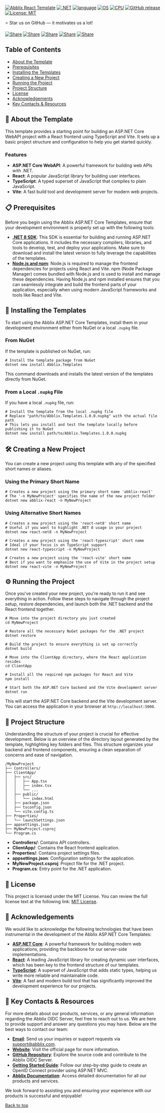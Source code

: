 <a name="top"></a>
[![Abblix React Template](https://resources.abblix.com/imgs/jpg/templates-github-banner-react.jpg)](https://github.com/Abblix/Templates)
[![.NET](https://img.shields.io/badge/.NET-6.0%2C%207.0%2C%208.0-512BD4)](#)
[![language](https://img.shields.io/badge/language-C%23-239120)](https://learn.microsoft.com/ru-ru/dotnet/csharp/tour-of-csharp/overview)
[![OS](https://img.shields.io/badge/OS-linux%2C%20windows%2C%20macOS-0078D4)](#)
[![CPU](https://img.shields.io/badge/CPU-x86%2C%20x64%2C%20ARM%2C%20ARM64-FF8C00)](#)
[![GitHub release](https://img.shields.io/github/v/release/Abblix/Templates)](#)
[![License: MIT](https://img.shields.io/badge/License-MIT-blue.svg)](https://opensource.org/licenses/MIT)

⭐ Star us on GitHub — it motivates us a lot!

[![Share](https://img.shields.io/badge/share-000000?logo=x&logoColor=white)](https://x.com/intent/tweet?text=Check%20out%20this%20project%20on%20GitHub:%20https://github.com/Abblix/Templates%20%23ASPNetCore%20%23Templates%20%23DotNet)
[![Share](https://img.shields.io/badge/share-1877F2?logo=facebook&logoColor=white)](https://www.facebook.com/sharer/sharer.php?u=https://github.com/Abblix/Templates)
[![Share](https://img.shields.io/badge/share-0A66C2?logo=linkedin&logoColor=white)](https://www.linkedin.com/sharing/share-offsite/?url=https://github.com/Abblix/Templates)
[![Share](https://img.shields.io/badge/share-FF4500?logo=reddit&logoColor=white)](https://www.reddit.com/submit?title=Check%20out%20this%20project%20on%20GitHub:%20https://github.com/Abblix/Templates)
[![Share](https://img.shields.io/badge/share-0088CC?logo=telegram&logoColor=white)](https://t.me/share/url?url=https://github.com/Abblix/Templates&text=Check%20out%20this%20project%20on%20GitHub)


## Table of Contents
- [About the Template](#-about-the-template)
- [Prerequisites](#-prerequisites)
- [Installing the Templates](#-installing-the-templates)
- [Creating a New Project](#%EF%B8%8F-creating-a-new-project)
- [Running the Project](#%EF%B8%8F-running-the-project)
- [Project Structure](#-project-structure)
- [License](#-license)
- [Acknowledgements](#-acknowledgements)
- [Key Contacts & Resources](#-key-contacts--resources)

## 🚀 About the Template

This template provides a starting point for building an ASP.NET Core WebAPI project with a React frontend using TypeScript and Vite. It sets up a basic project structure and configuration to help you get started quickly.

### Features

- **ASP.NET Core WebAPI**: A powerful framework for building web APIs with .NET.
- **React**: A popular JavaScript library for building user interfaces.
- **TypeScript**: A typed superset of JavaScript that compiles to plain JavaScript.
- **Vite**: A fast build tool and development server for modern web projects.

## 📋 Prerequisites

Before you begin using the Abblix ASP.NET Core Templates, ensure that your development environment is properly set up with the following tools:

- **[.NET 8 SDK](https://dotnet.microsoft.com/download/dotnet/8.0)**: This SDK is essential for building and running ASP.NET Core applications. It includes the necessary compilers, libraries, and tools to develop, test, and deploy your applications. Make sure to download and install the latest version to fully leverage the capabilities of the templates.
- **[Node.js and npm](https://nodejs.org/)**: Node.js is required to manage the frontend dependencies for projects using React and Vite. npm (Node Package Manager) comes bundled with Node.js and is used to install and manage these dependencies. Having Node.js and npm installed ensures that you can seamlessly integrate and build the frontend parts of your application, especially when using modern JavaScript frameworks and tools like React and Vite.

## 📝 Installing the Templates

To start using the Abblix ASP.NET Core Templates, install them in your development environment either from NuGet or a local `.nupkg` file.

### From NuGet

If the template is published on NuGet, run:

```shell
# Install the template package from NuGet
dotnet new install Abblix.Templates
```

This command downloads and installs the latest version of the templates directly from NuGet.

### From a Local `.nupkg` File

If you have a local `.nupkg` file, run:

```shell
# Install the template from the local .nupkg file
# Replace "path/to/Abblix.Templates.1.0.0.nupkg" with the actual file path
# This lets you install and test the template locally before publishing it to NuGet
dotnet new install path/to/Abblix.Templates.1.0.0.nupkg
```

## 🛠️ Creating a New Project

You can create a new project using this template with any of the specified short names or aliases.

### Using the Primary Short Name

```shell
# Creates a new project using the primary short name 'abblix-react'
# The '-n MyNewProject' specifies the name of the new project folder
dotnet new abblix-react -n MyNewProject
```

### Using Alternative Short Names

```shell
# Creates a new project using the 'react-net8' short name
# Useful if you want to highlight .NET 8 usage in your project
dotnet new react-net8 -n MyNewProject

# Creates a new project using the 'react-typescript' short name
# Ideal if your focus is on TypeScript support
dotnet new react-typescript -n MyNewProject

# Creates a new project using the 'react-vite' short name
# Best if you want to emphasize the use of Vite in the project setup
dotnet new react-vite -n MyNewProject
```

## ⚙️ Running the Project

Once you've created your new project, you're ready to run it and see everything in action. Follow these steps to navigate through the project setup, restore dependencies, and launch both the .NET backend and the React frontend together.


   ```shell
   # Move into the project directory you just created
   cd MyNewProject

   # Restore all the necessary NuGet packages for the .NET project
   dotnet restore

   # Build the project to ensure everything is set up correctly
   dotnet build

   # Move into the ClientApp directory, where the React application resides
   cd ClientApp

   # Install all the required npm packages for React and Vite
   npm install

   # Start both the ASP.NET Core backend and the Vite development server
   dotnet run
   ```

   This will start the ASP.NET Core backend and the Vite development server. You can access the application in your browser at `http://localhost:5000`.

## 📂 Project Structure

Understanding the structure of your project is crucial for effective development. Below is an overview of the directory layout generated by the template, highlighting key folders and files. This structure organizes your backend and frontend components, ensuring a clean separation of concerns and ease of navigation.

```
/MyNewProject
├── Controllers/
├── ClientApp/
│   ├── src/
│   │   ├── App.tsx
│   │   ├── index.tsx
│   │   └── ...
│   ├── public/
│   │   └── index.html
│   ├── package.json
│   ├── tsconfig.json
│   └── vite.config.ts
├── Properties/
│   └── launchSettings.json
├── appsettings.json
├── MyNewProject.csproj
└── Program.cs
```

- **Controllers/**: Contains API controllers.
- **ClientApp/**: Contains the React frontend application.
- **Properties/**: Contains project settings files.
- **appsettings.json**: Configuration settings for the application.
- **MyNewProject.csproj**: Project file for the .NET project.
- **Program.cs**: Entry point for the .NET application.


## 📃 License

This project is licensed under the MIT License. You can review the full license text at the following link: [MIT License](https://opensource.org/licenses/MIT).

## 🙏 Acknowledgements

We would like to acknowledge the following technologies that have been instrumental in the development of the Abblix ASP.NET Core Templates:

- **[ASP.NET Core](https://docs.microsoft.com/aspnet/core)**: A powerful framework for building modern web applications, providing the backbone for our server-side implementations.
- **[React](https://reactjs.org/)**: A leading JavaScript library for creating dynamic user interfaces, which has been key to the frontend structure of our templates.
- **[TypeScript](https://www.typescriptlang.org/)**: A superset of JavaScript that adds static types, helping us write more reliable and maintainable code.
- **[Vite](https://vitejs.dev/)**: A fast and modern build tool that has significantly improved the development experience for our projects.

## 🔗 Key Contacts & Resources

For more details about our products, services, or any general information regarding the Abblix OIDC Server, feel free to reach out to us. We are here to provide support and answer any questions you may have. Below are the best ways to contact our team:

- **[Email](mailto:support@abblix.com)**: Send us your inquiries or support requests via support@abblix.com.
- **[Website](https://www.abblix.com/abblix-oidc-server)**: Visit the official page for more information.
- **[GitHub Repository](https://github.com/Abblix/Oidc.Server)**: Explore the source code and contribute to the Abblix OIDC Server.
- **[Getting Started Guide](https://github.com/Abblix/Oidc.Server.GettingStarted)**: Follow our step-by-step guide to create an OpenID Connect provider using ASP.NET MVC.
- **[Abblix Documentation](https://docs.abblix.com/docs)**: Access detailed documentation for all our products and services.

We look forward to assisting you and ensuring your experience with our products is successful and enjoyable!

[Back to top](#top)
